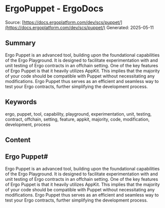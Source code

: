 # ErgoPuppet - ErgoDocs
Source: [https://docs.ergoplatform.com/dev/scs/puppet/](https://docs.ergoplatform.com/dev/scs/puppet/)
Generated: 2025-05-11

## Summary
Ergo Puppet is an advanced tool, building upon the foundational capabilities of the Ergo Playground. It is designed to facilitate experimentation with and unit testing of Ergo contracts in an offchain setting. One of the key features of Ergo Puppet is that it heavily utilizes AppKit. This implies that the majority of your code should be compatible with Puppet without necessitating any modifications. Ergo Puppet thus serves as an efficient and seamless way to test your Ergo contracts, further simplifying the development process.

## Keywords
ergo, puppet, tool, capability, playground, experimentation, unit, testing, contract, offchain, setting, feature, appkit, majority, code, modification, development, process

## Content
## Ergo Puppet#
Ergo Puppet is an advanced tool, building upon the foundational capabilities of the Ergo Playground. It is designed to facilitate experimentation with and unit testing of Ergo contracts in an offchain setting.
One of the key features of Ergo Puppet is that it heavily utilizes AppKit. This implies that the majority of your code should be compatible with Puppet without necessitating any modifications. Ergo Puppet thus serves as an efficient and seamless way to test your Ergo contracts, further simplifying the development process.
